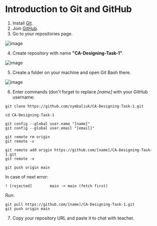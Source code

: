 # Introduction to Git and GitHub

1. Install [Git](https://git-scm.com/downloads/).
2. Join [GitHub](https://github.com/join/).
3. Go to your repositories page.

![image](https://user-images.githubusercontent.com/110683229/185362494-c139fd3b-44fb-472e-a99f-00c533487f51.png)

4. Create repository with name **"CA-Designing-Task-1"**.

![image](https://user-images.githubusercontent.com/110683229/185362517-a491306c-8e25-4759-8136-9d3ff990246c.png)

5. Create a folder on your machine and open Git Bash there.

![image](https://user-images.githubusercontent.com/110683229/185366002-5820e5d2-7d7b-498a-9457-b84bab79b8a9.png)

6. Enter commands (don't forget to replace *[name]* with your GitHub username:
```
git clone https://github.com/zymbaliuk/CA-Designing-Task-1.git

cd CA-Designing-Task-1

git config --global user.name "[name]"
git config --global user.email "[email]"

git remote rm origin
git remote -v

git remote add origin https://github.com/[name]/CA-Designing-Task-1.git
git remote -v 

git push origin main
```
In case of next error:
```
! [rejected]        main -> main (fetch first)
```
Run:
```
git pull https://github.com/[name]/CA-Designing-Task-1.git
git push origin main
```
7. Copy your repository URL and paste it to chat with teacher.
